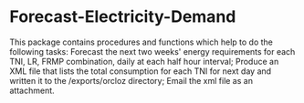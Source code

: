 # Forecast-Electricity-Demand
This package contains procedures and functions which help to do the following tasks: Forecast the next two weeks' energy requirements for each TNI, LR, FRMP combination, daily at each half hour interval; Produce an XML file that lists the total consumption for each TNI for next day and written it to the /exports/orcloz directory; Email the xml file as an attachment.
